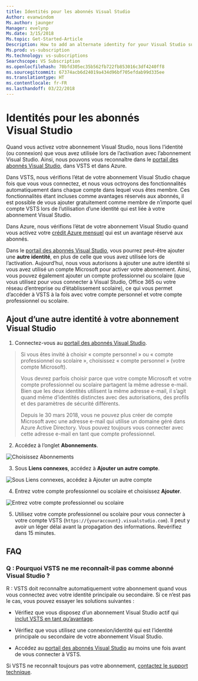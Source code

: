 ```yaml
---
title: Identités pour les abonnés Visual Studio
Author: evanwindom
Ms.author: jaunger
Manager: evelynp
Ms.date: 3/15/2018
Ms.topic: Get-Started-Article
Description: How to add an alternate identity for your Visual Studio subscription, to use for VSTS and Azure.
Ms.prod: vs-subscription
Ms.technology: vs-subscriptions
Searchscope: VS Subscription
ms.openlocfilehash: 70bfd305ec35b562fb722fb853016c3df4240ff8
ms.sourcegitcommit: 67374acb6d24019a434d96bf705efdab99d335ee
ms.translationtype: HT
ms.contentlocale: fr-FR
ms.lasthandoff: 03/22/2018
---
```

# <a name="identities-for-visual-studio-subscribers"></a>Identités pour les abonnés Visual Studio

Quand vous activez votre abonnement Visual Studio, nous lions l’identité (ou connexion) que vous avez utilisée lors de l’activation avec l’abonnement Visual Studio. Ainsi, nous pouvons vous reconnaître dans le [portail des abonnés Visual Studio](https://my.visualstudio.com?wt.mc_id=o~msft~docs), dans VSTS et dans Azure.

Dans VSTS, nous vérifions l’état de votre abonnement Visual Studio chaque fois que vous vous connectez, et nous vous octroyons des fonctionnalités automatiquement dans chaque compte dans lequel vous êtes membre. Ces fonctionnalités étant incluses comme avantages réservés aux abonnés, il est possible de vous ajouter gratuitement comme membre de n’importe quel compte VSTS lors de l’utilisation d’une identité qui est liée à votre abonnement Visual Studio.

Dans Azure, nous vérifions l’état de votre abonnement Visual Studio quand vous activez votre [crédit Azure mensuel](https://azure.microsoft.com/pricing/member-offers/credit-for-visual-studio-subscribers/) qui est un avantage réservé aux abonnés.

Dans le [portail des abonnés Visual Studio](https://my.visualstudio.com?wt.mc_id=o~msft~docs), vous pourrez peut-être ajouter une **autre identité**, en plus de celle que vous avez utilisée lors de l’activation. Aujourd’hui, nous vous autorisons à ajouter une autre identité si vous avez utilisé un compte Microsoft pour activer votre abonnement. Ainsi, vous pouvez également ajouter un compte professionnel ou scolaire (que vous utilisez pour vous connecter à Visual Studio, Office 365 ou votre réseau d’entreprise ou d’établissement scolaire), ce qui vous permet d’accéder à VSTS à la fois avec votre compte personnel et votre compte professionnel ou scolaire.

## <a name="how-to-add-an-alternate-identity-to-your-visual-studio-subscription"></a>Ajout d’une autre identité à votre abonnement Visual Studio

1. Connectez-vous au [portail des abonnés Visual Studio](https://my.visualstudio.com?wt.mc_id=o~msft~docs).

  > Si vous êtes invité à choisir « compte personnel » ou « compte professionnel ou scolaire », choisissez « compte personnel » (votre compte Microsoft).
  >
  > Vous devrez parfois choisir parce que votre compte Microsoft et votre compte professionnel ou scolaire partagent la même adresse e-mail. Bien que les deux identités utilisent la même adresse e-mail, il s’agit quand même d’identités distinctes avec des autorisations, des profils et des paramètres de sécurité différents.
  >
  > Depuis le 30 mars 2018, vous ne pouvez plus créer de compte Microsoft avec une adresse e-mail qui utilise un domaine géré dans Azure Active Directory. Vous pouvez toujours vous connecter avec cette adresse e-mail en tant que compte professionnel.

2. Accédez à l’onglet **Abonnements**.

  ![Choisissez Abonnements](_img/vs-alternate-identity/choose-subscriptions-my-visual-studio-com-portal.png)

3. Sous **Liens connexes**, accédez à **Ajouter un autre compte**.

  ![Sous Liens connexes, accédez à Ajouter un autre compte](_img/vs-alternate-identity/add-alternate-account-my-visual-studio-com-portal.png)

4. Entrez votre compte professionnel ou scolaire et choisissez **Ajouter**.

  ![Entrez votre compte professionnel ou scolaire](_img/vs-alternate-identity/enter-alternate-account-my-visual-studio-com-portal.png)

5. Utilisez votre compte professionnel ou scolaire pour vous connecter à votre compte VSTS (```https://{youraccount}.visualstudio.com```). Il peut y avoir un léger délai avant la propagation des informations. Revérifiez dans 15 minutes. 

## <a name="faq"></a>FAQ

### <a name="q--why-doesnt-vsts-recognize-me-as-a-visual-studio-subscriber"></a>Q : Pourquoi VSTS ne me reconnaît-il pas comme abonné Visual Studio ?
R : VSTS doit reconnaître automatiquement votre abonnement quand vous vous connectez avec votre identité principale ou secondaire. Si ce n’est pas le cas, vous pouvez essayer les solutions suivantes :

* Vérifiez que vous disposez d’un abonnement Visual Studio actif qui [inclut VSTS en tant qu’avantage](vs-vsts.md).

* Vérifiez que vous utilisez une connexion/identité qui est l’identité principale ou secondaire de votre abonnement Visual Studio.

* Accédez au [portail des abonnés Visual Studio](https://my.visualstudio.com?wt.mc_id=o~msft~docs) au moins une fois avant de vous connecter à VSTS.

Si VSTS ne reconnaît toujours pas votre abonnement, [contactez le support technique](https://www.visualstudio.com/team-services/support/).

